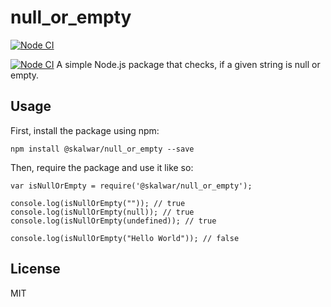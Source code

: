 # null_or_empty

[![Node CI](https://github.com/Hoa28686/null_or_empty/actions/workflows/whatever.yml/badge.svg)](https://github.com/Hoa28686/null_or_empty/actions/workflows/whatever.yml)

[![Node CI](https://github.com/Hoa28686/null_or_empty/actions/workflows/whatever.yml/badge.svg)](https://github.com/Hoa28686/null_or_empty/actions/workflows/whatever.yml)
A simple Node.js package that checks, if a given string is null or empty.

## Usage

First, install the package using npm:

    npm install @skalwar/null_or_empty --save

Then, require the package and use it like so:

    var isNullOrEmpty = require('@skalwar/null_or_empty');

    console.log(isNullOrEmpty("")); // true
    console.log(isNullOrEmpty(null)); // true
    console.log(isNullOrEmpty(undefined)); // true

    console.log(isNullOrEmpty("Hello World")); // false

## License

MIT
